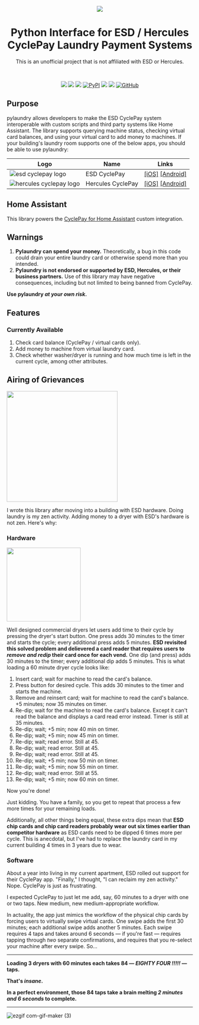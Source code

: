 <p align="center"><img src="https://user-images.githubusercontent.com/466460/174422077-452bdd5c-243b-4487-8bd8-07a0120284d2.png"></p>
<h1 align="center">Python Interface for ESD / Hercules CyclePay Laundry Payment Systems</h2>
<p align="center">This is an unofficial project that is not affiliated with ESD or Hercules.</p>
<br />
<p align="center">
  <a href="https://www.codacy.com/gh/elahd/pylaundry/dashboard?utm_source=github.com&amp;utm_medium=referral&amp;utm_content=elahd/pylaundry&amp;utm_campaign=Badge_Grade"><img src="https://app.codacy.com/project/badge/Grade/73d1f839d824412591ae91fbd9416de7"/></a>
  <a href="https://www.codacy.com/gh/elahd/pylaundry/dashboard?utm_source=github.com&amp;utm_medium=referral&amp;utm_content=elahd/pylaundry&amp;utm_campaign=Badge_Coverage"><img src="https://app.codacy.com/project/badge/Coverage/73d1f839d824412591ae91fbd9416de7"/></a>
  <a href="https://results.pre-commit.ci/latest/github/elahd/pylaundry/main"><img src="https://results.pre-commit.ci/badge/github/elahd/pylaundry/main.svg" /></a>
  <a href="https://pypi.org/project/pylaundry/"><img alt="PyPI" src="https://img.shields.io/pypi/v/pylaundry"></a>
  <a href="https://github.com/psf/black"><img src="https://img.shields.io/badge/code%20style-black-000000.svg" /></a>
  <a href="https://github.com/PyCQA/pylint"><img src="https://img.shields.io/badge/linting-pylint-yellowgreen" /></a>
  <a href="https://github.com/elahd/pylaundry/blob/main/LICENSE"><img alt="GitHub" src="https://img.shields.io/github/license/elahd/pylaundry"></a>
</p>

## Purpose

pylaundry allows developers to make the ESD CyclePay system interoperable with custom scripts and third party systems like Home Assistant. The library supports querying machine status, checking virtual card balances, and using your virtual card to add money to machines. If your building's laundry room supports one of the below apps, you should be able to use pylaundry:

| Logo                                                                                                                           | Name              | Links                                                                                                                                                                    |
| ------------------------------------------------------------------------------------------------------------------------------ | ----------------- | ------------------------------------------------------------------------------------------------------------------------------------------------------------------------ |
| ![esd cyclepay logo](https://user-images.githubusercontent.com/466460/174422476-2e2804e7-7b4d-4d4e-b4b0-0b15b34d2d11.png)      | ESD CyclePay      | [[iOS]](https://apps.apple.com/us/app/cyclepay-laundry-app/id904361786) [[Android]](https://play.google.com/store/apps/details?id=com.esd.laundrylink&gl=US)             |
| ![hercules cyclepay logo](https://user-images.githubusercontent.com/466460/174422481-50703225-516d-40b6-abca-a9adc3e199a3.png) | Hercules CyclePay | [[iOS]](https://apps.apple.com/us/app/hercules-cyclepay/id1520002517?uo=4) [[Android]](https://play.google.com/store/apps/details?id=com.esd.laundrylink.hercules&gl=US) |

## Home Assistant

This library powers the [CyclePay for Home Assistant](https://github.com/elahd/ha-cyclepay) custom integration.

## Warnings

1. **Pylaundry can spend your money.** Theoretically, a bug in this code could drain your entire laundry card or otherwise spend more than you intended.
2. **Pylaundry is not endorsed or supported by ESD, Hercules, or their business partners.** Use of this library may have negative consequences, including but not limited to being banned from CyclePay.

**Use pylaundry _at your own risk_.**

## Features

### Currently Available

1. Check card balance (CyclePay / virtual cards only).
2. Add money to machine from virtual laundry card.
3. Check whether washer/dryer is running and how much time is left in the current cycle, among other attributes.

## Airing of Grievances

<img src="https://user-images.githubusercontent.com/466460/178060626-e447b18d-51ce-4cab-b366-a15063b17048.png" width="300px" />

I wrote this library after moving into a building with ESD hardware. Doing laundry is my zen activity. Adding money to a dryer with ESD's hardware is not zen. Here's why:

### Hardware

<img src="https://user-images.githubusercontent.com/466460/174495294-14709554-cb30-4949-8f1a-650dc18784b9.gif" width="200px" />

Well designed commercial dryers let users add time to their cycle by pressing the dryer's start button. One press adds 30 minutes to the timer and starts the cycle; every additional press adds 5 minutes. **ESD revisited this solved problem and delievered a card reader that requires users to _remove and redip_ their card once for each vend.** One dip (and press) adds 30 minutes to the timer; every additional dip adds 5 minutes. This is what loading a 60 minute dryer cycle looks like:

1. Insert card; wait for machine to read the card's balance.
2. Press button for desired cycle. This adds 30 minutes to the timer and starts the machine.
3. Remove and reinsert card; wait for machine to read the card's balance. +5 minutes; now 35 minutes on timer.
4. Re-dip; wait for the machine to read the card's balance. Except it can't read the balance and displays a card read error instead. Timer is still at 35 minutes.
5. Re-dip; wait; +5 min; now 40 min on timer.
6. Re-dip; wait; +5 min; now 45 min on timer.
7. Re-dip; wait; read error. Still at 45.
8. Re-dip; wait; read error. Still at 45.
9. Re-dip; wait; read error. Still at 45.
10. Re-dip; wait; +5 min; now 50 min on timer.
11. Re-dip; wait; +5 min; now 55 min on timer.
12. Re-dip; wait; read error. Still at 55.
13. Re-dip; wait; +5 min; now 60 min on timer.

Now you're done!

Just kidding. You have a family, so you get to repeat that process a few more times for your remaining loads.

Additionally, all other things being equal, these extra dips mean that **ESD chip cards and chip card readers probably wear out six times earlier than competitor hardware** as ESD cards need to be dipped 6 times more per cycle. This is anecdotal, but I've had to replace the laundry card in my current building 4 times in 3 years due to wear.

### Software

About a year into living in my current apartment, ESD rolled out support for their CyclePay app. "Finally," I thought, "I can reclaim my zen activity." Nope. CyclePay is just as frustrating.

I expected CyclePay to just let me add, say, 60 minutes to a dryer with one or two taps. New medium, new medium-appropriate workflow.

In actuality, the app just mimics the workflow of the physical chip cards by forcing users to virtually swipe virtual cards. One swipe adds the first 30 minutes; each additional swipe adds another 5 minutes. Each swipe requires 4 taps and takes around 6 seconds — if you're fast — requires tapping through _two_ separate confirmations, and requires that you re-select your machine after every swipe. So...

---
**Loading 3 dryers with 60 minutes each takes 84 — _EIGHTY FOUR !!!!!_ — taps.**

**That's _insane_.**

**In a perfect environment, those 84 taps take a brain melting _2 minutes and 6 seconds_ to complete.**

---

![ezgif com-gif-maker (3)](https://user-images.githubusercontent.com/466460/175664816-ade25bef-5671-4ae3-bc25-afcff224a38c.gif)
